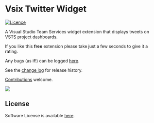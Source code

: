 # Vsix Twitter Widget

[![Licence](https://img.shields.io/github/license/gittools/gitlink.svg)](/LICENSE.txt)

[GitHubRepoURL]: https://github.com/GregTrevellick/VsixTwitterWidget
[GitHubRepoIssuesURL]: https://github.com/GregTrevellick/VsixTwitterWidget/issues

A Visual Studio Team Services widget extension that displays tweets on VSTS project dashboards.

If you like this **free** extension please take just a few seconds to give it a rating.

Any bugs (as if!) can be logged [here][GitHubRepoIssuesURL].

See the [change log](CHANGELOG.md) for release history.

[Contributions](https://github.com/GregTrevellick/VsixTwitterWidget/pulls) welcome.

![](https://github.com/GregTrevellick/VsixTwitterWidget/blob/master/Src/@Vsts/images/screen0.png?raw=true)

## License

Software License is available [here](/LICENSE.md).